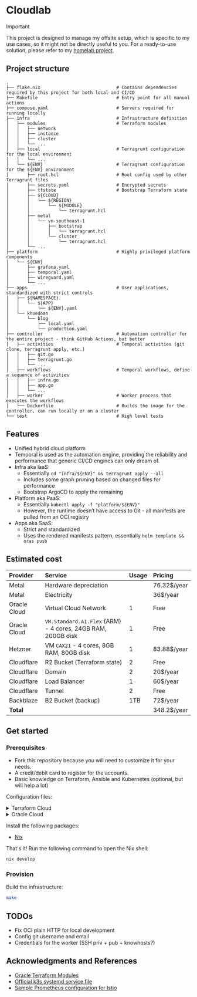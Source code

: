 # Cloudlab

> [!IMPORTANT]
> This project is designed to manage my offsite setup, which is specific to my
> use cases, so it might not be directly useful to you. For a ready-to-use
> solution, please refer to my [homelab project](https://github.com/khuedoan/homelab).

## Project structure

```
.
├── flake.nix                             # Contains dependencies required by this project for both local and CI/CD
├── Makefile                              # Entry point for all manual actions
├── compose.yaml                          # Servers required for running locally
├── infra                                 # Infrastructure definition
│   ├── modules                           # Terraform modules
│   │   ├── network
│   │   ├── instance
│   │   ├── cluster
│   │   └── ...
│   ├── local                             # Terragrunt configuration for the local environment
│   │   └── ...
│   └── ${ENV}                            # Terragrunt configuration for the ${ENV} environment
│       ├── root.hcl                      # Root config used by other Terragrunt files
│       ├── secrets.yaml                  # Encrypted secrets
│       ├── tfstate                       # Bootstrap Terraform state
│       ├── ${CLOUD}
│       │   └── ${REGION}
│       │       └── ${MODULE}
│       │           └── terragrunt.hcl
│       ├── metal
│       │   └── vn-southeast-1
│       │       ├── bootstrap
│       │       │   └── terragrunt.hcl
│       │       └── cluster
│       │           └── terragrunt.hcl
│       └── ...
├── platform                              # Highly privileged platform components
│   └── ${ENV}
│       ├── grafana.yaml
│       ├── temporal.yaml
│       ├── wireguard.yaml
│       └── ...
├── apps                                  # User applications, standardized with strict controls
│   ├── ${NAMESPACE}
│   │   └── ${APP}
│   │       └── ${ENV}.yaml
│   └── khuedoan
│       └── blog
│           ├── local.yaml
│           └── production.yaml
├── controller                            # Automation controller for the entire project - think GitHub Actions, but better
│   ├── activities                        # Temporal activities (git clone, terragrunt apply, etc.)
│   │   ├── git.go
│   │   ├── terragrunt.go
│   │   └── ...
│   ├── workflows                         # Temporal workflows, define a sequence of activities
│   │   ├── infra.go
│   │   ├── app.go
│   │   └── ...
│   ├── worker                            # Worker process that executes the workflows
│   └── Dockerfile                        # Builds the image for the controller, can run locally or on a cluster
└── test                                  # High level tests
```

## Features

- Unified hybrid cloud platform
- Temporal is used as the automation engine, providing the reliability and
  performance that generic CI/CD engines can only dream of.
- Infra aka IaaS:
  - Essentially `cd "infra/${ENV}" && terragrunt apply --all`
  - Includes some graph pruning based on changed files for performance
  - Bootstrap ArgoCD to apply the remaining
- Platform aka PaaS:
  - Essentially `kubectl apply -f "platform/${ENV}"`
  - However, the runtime doesn’t have access to Git - all manifests are pulled from an OCI registry
- Apps aka SaaS:
  - Strict and standardized
  - Uses the rendered manifests pattern, essentially `helm template && oras push`

## Estimated cost

| Provider     | Service                                                     | Usage | Pricing     |
| :--          | :--                                                         | :--   | :--         |
| Metal        | Hardware depreciation                                       |       | 76.32$/year |
| Metal        | Electricity                                                 |       | 36$/year    |
| Oracle Cloud | Virtual Cloud Network                                       | 1     | Free        |
| Oracle Cloud | `VM.Standard.A1.Flex` (ARM) - 4 cores, 24GB RAM, 200GB disk | 1     | Free        |
| Hetzner      | VM `CAX21` - 4 cores, 8GB RAM, 80GB disk                    | 1     | 83.88$/year |
| Cloudflare   | R2 Bucket (Terraform state)                                 | 2     | Free        |
| Cloudflare   | Domain                                                      | 2     | 20$/year    |
| Cloudflare   | Load Balancer                                               | 1     | 60$/year    |
| Cloudflare   | Tunnel                                                      | 2     | Free        |
| Backblaze    | B2 Bucket (backup)                                          | 1TB   | 72$/year    |
| **Total**    |                                                             |       | 348.2$/year |

## Get started

### Prerequisites

- Fork this repository because you will need to customize it for your needs.
- A credit/debit card to register for the accounts.
- Basic knowledge on Terraform, Ansible and Kubernetes (optional, but will help a lot)

Configuration files:

<details>

<summary>Terraform Cloud</summary>

- Create a Terraform Cloud account at <https://app.terraform.io>

</details>

<details>

<summary>Oracle Cloud</summary>

- Create an Oracle Cloud account at <https://cloud.oracle.com>
- Generate an API signing key:
  - Profile menu (User menu icon) -> User Settings -> API Keys -> Add API Key
  - Select Generate API Key Pair, download the private key to `~/.oci/private.pem` and click Add
  - Copy the Configuration File Preview to `~/.oci/config` and change `key_file` to `~/.oci/private.pem`

If you see a warning like this, try to avoid those regions:

> ⚠️ Because of high demand for Arm Ampere A1 Compute capacity in the Foo and Bar regions, A1 instance availability in these regions is limited.
> If you plan to create A1 instances, we recommend choosing another region as your home region

</details>

Install the following packages:

- [Nix](https://nixos.org/download.html)

That's it! Run the following command to open the Nix shell:

```sh
nix develop
```

### Provision

Build the infrastructure:

```sh
make
```

## TODOs

- Fix OCI plain HTTP for local development
- Config git username and email
- Credentials for the worker (SSH priv + pub + knowhosts?)

## Acknowledgments and References

- [Oracle Terraform Modules](https://github.com/oracle-terraform-modules)
- [Official k3s systemd service file](https://github.com/k3s-io/k3s/blob/master/k3s.service)
- [Sample Prometheus configuration for Istio](https://github.com/istio/istio/blob/master/samples/addons/extras/prometheus-operator.yaml)
